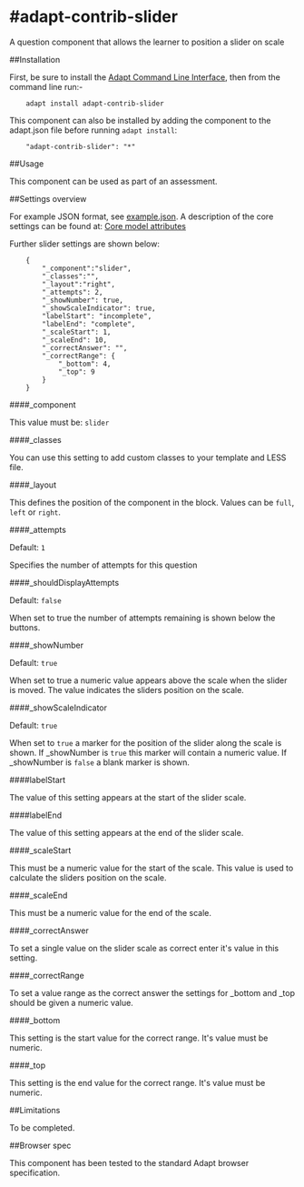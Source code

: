 #adapt-contrib-slider
====================

A question component that allows the learner to position a slider on scale


##Installation
 
First, be sure to install the [Adapt Command Line Interface](https://github.com/adaptlearning/adapt-cli), then from the command line run:-

        adapt install adapt-contrib-slider

This component can also be installed by adding the component to the adapt.json file before running `adapt install`:
 
        "adapt-contrib-slider": "*"
 
 
##Usage
 
This component can be used as part of an assessment.
 
 
##Settings overview
 
For example JSON format, see [example.json](example.json). A description of the core settings can be found at: [Core model attributes](https://github.com/adaptlearning/adapt_framework/wiki/Core-model-attributes)

Further slider settings are shown below:
```
    {
        "_component":"slider",
        "_classes":"",
        "_layout":"right",
        "_attempts": 2,
        "_showNumber": true,
        "_showScaleIndicator": true,
        "labelStart": "incomplete",
        "labelEnd": "complete",
        "_scaleStart": 1,
        "_scaleEnd": 10,
        "_correctAnswer": "",
        "_correctRange": {
            "_bottom": 4,
            "_top": 9
        }
    }
```

####_component

This value must be: `slider`

####_classes

You can use this setting to add custom classes to your template and LESS file.

####_layout

This defines the position of the component in the block. Values can be `full`, `left` or `right`. 

####_attempts

Default: `1`

Specifies the number of attempts for this question

####_shouldDisplayAttempts

Default: `false`

When set to true the number of attempts remaining is shown below the buttons.

####_showNumber

Default: `true`

When set to true a numeric value appears above the scale when the slider is moved. The value indicates the sliders position on the scale.

####_showScaleIndicator

Default: `true`

When set to `true` a marker for the position of the slider along the scale is shown. If _showNumber is `true` this marker will contain a numeric value. If _showNumber is `false` a blank marker is shown.

####labelStart

The value of this setting appears at the start of the slider scale.

####labelEnd

The value of this setting appears at the end of the slider scale.

####_scaleStart

This must be a numeric value for the start of the scale. This value is used to calculate the sliders position on the scale.

####_scaleEnd

This must be a numeric value for the end of the scale.

####_correctAnswer

To set a single value on the slider scale as correct enter it's value in this setting.

####_correctRange

To set a value range as the correct answer the settings for _bottom and _top should be given a numeric value.

####_bottom

This setting is the start value for the correct range. It's value must be numeric.

####_top

This setting is the end value for the correct range. It's value must be numeric.
 
##Limitations
 
To be completed.
 
##Browser spec
 
This component has been tested to the standard Adapt browser specification.
